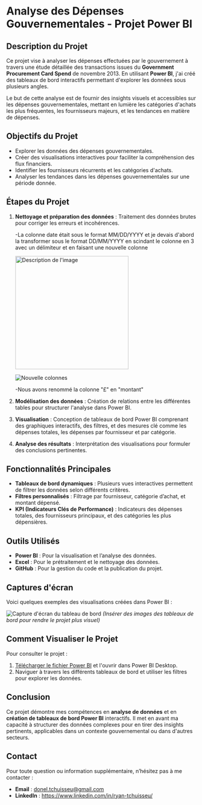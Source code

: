 # Analyse des Dépenses Gouvernementales - Projet Power BI

## Description du Projet
Ce projet vise à analyser les dépenses effectuées par le gouvernement à travers une étude détaillée des transactions issues du **Government Procurement Card Spend** de novembre 2013. En utilisant **Power BI**, j'ai créé des tableaux de bord interactifs permettant d'explorer les données sous plusieurs angles.

Le but de cette analyse est de fournir des insights visuels et accessibles sur les dépenses gouvernementales, mettant en lumière les catégories d'achats les plus fréquentes, les fournisseurs majeurs, et les tendances en matière de dépenses.

## Objectifs du Projet
- Explorer les données des dépenses gouvernementales.
- Créer des visualisations interactives pour faciliter la compréhension des flux financiers.
- Identifier les fournisseurs récurrents et les catégories d'achats.
- Analyser les tendances dans les dépenses gouvernementales sur une période donnée.

## Étapes du Projet
1. **Nettoyage et préparation des données** : Traitement des données brutes pour corriger les erreurs et incohérences.

   -La colonne date était sous le format MM/DD/YYYY et je devais d'abord la transformer sous le format DD/MM/YYYY en scindant le colonne en 3 avec un délimiteur et en faisant une nouvelle colonne
  
   <img src="https://github.com/user-attachments/assets/e8d918ab-7f77-409f-8bda-3216b1b4c943" alt="Description de l'image" width="300">

   ![Nouvelle colonnes](https://github.com/user-attachments/assets/3da49a46-4fc3-4640-a486-695994331480)

   -Nous avons renommé la colonne "£" en "montant"


   
3. **Modélisation des données** : Création de relations entre les différentes tables pour structurer l'analyse dans Power BI.
4. **Visualisation** : Conception de tableaux de bord Power BI comprenant des graphiques interactifs, des filtres, et des mesures clé comme les dépenses totales, les dépenses par fournisseur et par catégorie.
5. **Analyse des résultats** : Interprétation des visualisations pour formuler des conclusions pertinentes.

## Fonctionnalités Principales
- **Tableaux de bord dynamiques** : Plusieurs vues interactives permettent de filtrer les données selon différents critères.
- **Filtres personnalisés** : Filtrage par fournisseur, catégorie d’achat, et montant dépensé.
- **KPI (Indicateurs Clés de Performance)** : Indicateurs des dépenses totales, des fournisseurs principaux, et des catégories les plus dépensières.
  
## Outils Utilisés
- **Power BI** : Pour la visualisation et l’analyse des données.
- **Excel** : Pour le prétraitement et le nettoyage des données.
- **GitHub** : Pour la gestion du code et la publication du projet.

## Captures d'écran
Voici quelques exemples des visualisations créées dans Power BI :

![Capture d'écran du tableau de bord](URL_image_tableau_de_bord.png)
*(Insérer des images des tableaux de bord pour rendre le projet plus visuel)*

## Comment Visualiser le Projet
Pour consulter le projet :
1. [Télécharger le fichier Power BI](lien_vers_le_fichier.pbix) et l'ouvrir dans Power BI Desktop.
2. Naviguer à travers les différents tableaux de bord et utiliser les filtres pour explorer les données.

## Conclusion
Ce projet démontre mes compétences en **analyse de données** et en **création de tableaux de bord Power BI** interactifs. Il met en avant ma capacité à structurer des données complexes pour en tirer des insights pertinents, applicables dans un contexte gouvernemental ou dans d'autres secteurs.

## Contact
Pour toute question ou information supplémentaire, n’hésitez pas à me contacter :
- **Email** : donel.tchuisseu@gmail.com
- **LinkedIn** : https://www.linkedin.com/in/ryan-tchuisseu/

